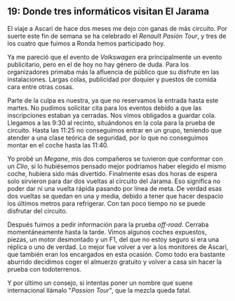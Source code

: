 ## 19: Donde tres informáticos visitan El Jarama

El viaje a Ascari de hace dos meses me dejo con ganas de más circuito. Por
suerte este fin de semana se ha celebrado el _Renault Pasión Tour_, y tres de
los cuatro que fuimos a Ronda hemos participado hoy.

Ya me pareció que el evento de _Volkswagen_ era principalmente un evento
publicitario, pero en el de hoy no hay género de duda. Para los organizadores
primaba más la afluencia de público que su disfrute en las instalaciones.
Largas colas, publicidad por doquier y puestos de comida cara entre otras
cosas.

Parte de la culpa es nuestra, ya que no reservamos la entrada hasta este
martes. No pudimos solicitar cita para los eventos debido a que las
inscripciones estaban ya cerradas. Nos vimos obligados a guardar cola. Llegamos
a las 9:30 al recinto, situándonos en la cola para la prueba de circuito. Hasta
las 11:25 no conseguimos entrar en un grupo, teniendo que atender a una clase
teórica de seguridad, por lo que no conseguimos montar en el coche hasta las
11:40.

Yo probé un _Megane_, mis dos compañeros se tuvieron que conformar con un
_Clio_, si lo hubiésemos pensado mejor podríamos haber elegido el mismo coche,
hubiera sido más divertido. Finalmente esas dos horas de espera solo sirvieron
para dar dos vueltas al circuito del Jarama. Eso significa no poder dar
ni una vuelta rápida pasando por línea de meta. De verdad esas dos vueltas se
quedan en una y media, debido a tener que hacer despacio los últimos metros
para refrigerar. Con tan poco tiempo no se puede disfrutar del circuito.

Después fuimos a pedir información para la prueba _off-road_. Cerraba
momentáneamente hasta la tarde. Vimos algunos coches expuestos, piezas, un
motor desmontado y un F1, del que no estoy seguro si era una réplica o uno de
verdad. Lo mejor fue volver a ver a los monitores de Ascari, que
también eran los encargados en esta ocasión. Como todo era bastante aburrido
decidimos coger el almuerzo gratuito y volver a casa sin hacer la prueba con
todoterrenos.

Y por último un consejo, si intentas poner un nombre que suene internacional
llámalo "_Passion Tour_", que la mezcla queda fatal.
